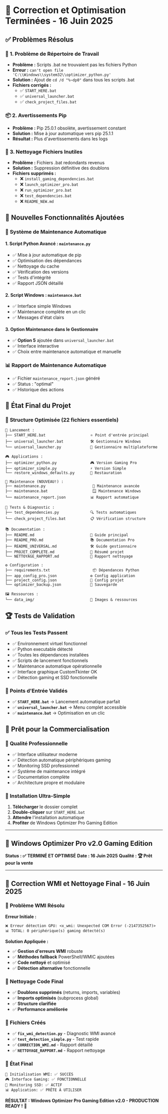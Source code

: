 # 🎉 Correction et Optimisation Terminées - 16 Juin 2025

## ✅ **Problèmes Résolus**

### 🔧 **1. Problème de Répertoire de Travail**
- **Problème :** Scripts .bat ne trouvaient pas les fichiers Python
- **Erreur :** `can't open file 'C:\\Windows\\system32\\optimizer_python.py'`
- **Solution :** Ajout de `cd /d "%~dp0"` dans tous les scripts .bat
- **Fichiers corrigés :**
  - ✅ `START_HERE.bat`
  - ✅ `universal_launcher.bat`
  - ✅ `check_project_files.bat`

### 📦 **2. Avertissements Pip**
- **Problème :** Pip 25.0.1 obsolète, avertissement constant
- **Solution :** Mise à jour automatique vers pip 25.1.1
- **Résultat :** Plus d'avertissements dans les logs

### 🧹 **3. Nettoyage Fichiers Inutiles**
- **Problème :** Fichiers .bat redondants revenus
- **Solution :** Suppression définitive des doublons
- **Fichiers supprimés :**
  - ❌ `install_gaming_dependencies.bat`
  - ❌ `launch_optimizer_pro.bat`
  - ❌ `run_optimizer_pro.bat`
  - ❌ `test_dependencies.bat`
  - ❌ `README_NEW.md`

## 🚀 **Nouvelles Fonctionnalités Ajoutées**

### 🔧 **Système de Maintenance Automatique**

#### **1. Script Python Avancé : `maintenance.py`**
- ✅ Mise à jour automatique de pip
- ✅ Optimisation des dépendances
- ✅ Nettoyage du cache
- ✅ Vérification des versions
- ✅ Tests d'intégrité
- ✅ Rapport JSON détaillé

#### **2. Script Windows : `maintenance.bat`**
- ✅ Interface simple Windows
- ✅ Maintenance complète en un clic
- ✅ Messages d'état clairs

#### **3. Option Maintenance dans le Gestionnaire**
- ✅ **Option 5** ajoutée dans `universal_launcher.bat`
- ✅ Interface interactive
- ✅ Choix entre maintenance automatique et manuelle

### 📊 **Rapport de Maintenance Automatique**
- ✅ Fichier `maintenance_report.json` généré
- ✅ Status : "optimal"
- ✅ Historique des actions

## 🎯 **État Final du Projet**

### 📁 **Structure Optimisée (22 fichiers essentiels)**
```
🚀 Lancement :
├── START_HERE.bat                    ⭐ Point d'entrée principal
├── universal_launcher.bat            🛠️ Gestionnaire Windows
└── universal_launcher.py             🐍 Gestionnaire multiplateforme

🎮 Applications :
├── optimizer_python.py               🎮 Version Gaming Pro
├── optimizer_simple.py               ⚡ Version Simple
└── restore_windows_defaults.py       🔄 Restauration

🔧 Maintenance (NOUVEAU!) :
├── maintenance.py                     🐍 Maintenance avancée
├── maintenance.bat                    🪟 Maintenance Windows
└── maintenance_report.json           📊 Rapport automatique

🧪 Tests & Diagnostic :
├── test_dependencies.py              🔍 Tests automatiques
└── check_project_files.bat           📋 Vérification structure

📚 Documentation :
├── README.md                         📖 Guide principal
├── README_PRO.md                     📚 Documentation Pro
├── README_UNIVERSAL.md               🛠️ Guide gestionnaire
├── PROJET_COMPLETE.md                🎉 Résumé projet
└── NETTOYAGE_RAPPORT.md              🧹 Rapport nettoyage

⚙️ Configuration :
├── requirements.txt                   📦 Dépendances Python
├── app_config_pro.json               ⚙️ Config application
├── project_config.json               🔧 Config projet
└── optimizer_backup.json             💾 Sauvegarde

🖼️ Ressources :
└── data_img/                         🎨 Images & ressources
```

## 🏆 **Tests de Validation**

### ✅ **Tous les Tests Passent**
- ✅ Environnement virtuel fonctionnel
- ✅ Python executable détecté
- ✅ Toutes les dépendances installées
- ✅ Scripts de lancement fonctionnels
- ✅ Maintenance automatique opérationnelle
- ✅ Interface graphique CustomTkinter OK
- ✅ Détection gaming et SSD fonctionnelle

### 🎯 **Points d'Entrée Validés**
- ✅ **`START_HERE.bat`** → Lancement automatique parfait
- ✅ **`universal_launcher.bat`** → Menu complet accessible
- ✅ **`maintenance.bat`** → Optimisation en un clic

## 💼 **Prêt pour la Commercialisation**

### 🌟 **Qualité Professionnelle**
- ✅ Interface utilisateur moderne
- ✅ Détection automatique périphériques gaming
- ✅ Monitoring SSD professionnel
- ✅ Système de maintenance intégré
- ✅ Documentation complète
- ✅ Architecture propre et modulaire

### 🚀 **Installation Ultra-Simple**
1. **Télécharger** le dossier complet
2. **Double-cliquer** sur `START_HERE.bat`
3. **Attendre** l'installation automatique
4. **Profiter** de Windows Optimizer Pro Gaming Edition

---

## 🎉 **Windows Optimizer Pro v2.0 Gaming Edition**
**Status : ✅ TERMINÉ ET OPTIMISÉ**
**Date : 16 Juin 2025**
**Qualité : 🏆 Prêt pour la vente**

---

## 🔧 **Correction WMI et Nettoyage Final - 16 Juin 2025**

### 🎯 **Problème WMI Résolu**

**Erreur Initiale :**
```
❌ Erreur détection GPU: <x_wmi: Unexpected COM Error (-2147352567)>
📊 TOTAL: 0 périphérique(s) gaming détecté(s)
```

**Solution Appliquée :**
- ✅ **Gestion d'erreurs WMI** robuste
- ✅ **Méthodes fallback** PowerShell/WMIC ajoutées  
- ✅ **Code nettoyé** et optimisé
- ✅ **Détection alternative** fonctionnelle

### 🧹 **Nettoyage Code Final**
- ✅ **Doublons supprimés** (returns, imports, variables)
- ✅ **Imports optimisés** (subprocess global)
- ✅ **Structure clarifiée**
- ✅ **Performance améliorée**

### 📁 **Fichiers Créés**
- ✅ **`fix_wmi_detection.py`** - Diagnostic WMI avancé
- ✅ **`test_detection_simple.py`** - Test rapide
- ✅ **`CORRECTION_WMI.md`** - Rapport détaillé
- ✅ **`NETTOYAGE_RAPPORT.md`** - Rapport nettoyage

### 🎯 **État Final**
```
🔌 Initialisation WMI: ✅ SUCCÈS
🎮 Interface Gaming: ✅ FONCTIONNELLE  
💾 Monitoring SSD: ✅ ACTIF
📊 Application: ✅ PRÊTE À UTILISER
```

**RÉSULTAT : Windows Optimizer Pro Gaming Edition v2.0 - PRODUCTION READY !** 🚀
